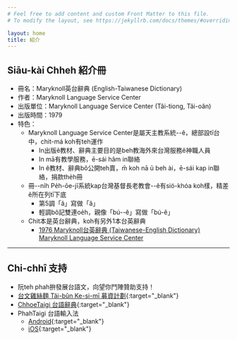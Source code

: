 ```yaml
---
# Feel free to add content and custom Front Matter to this file.
# To modify the layout, see https://jekyllrb.com/docs/themes/#overriding-theme-defaults

layout: home
title: 紹介
---
```


## Siāu-kài Chheh 紹介冊
- 冊名：Maryknoll英台辭典 (English-Taiwanese Dictionary)
- 作者：Maryknoll Language Service Center
- 出版單位：Maryknoll Language Service Center (Tâi-tiong, Tâi-oân)
- 出版時間：1979
- 特色：
  - Maryknoll Language Service Center是屬天主教系統--ê，總部設tī台中，chit-má koh有teh運作
    - In出版ê教材、辭典主要目的是beh教海外來台灣服務ê神職人員
    - In mā有教學服務，ē-sái hâm in聯絡
    - In ê教材、辭典bô公開teh賣，m̄ koh nā ū beh ài，ē-sái kap in聯絡，捐款the̍h冊
  - 冊--ni̍h Pe̍h-ōe-jī系統kap台灣基督長老教會--ê有sió-khóa koh樣，精差ê所在列tī下底
    - 第5調「â」寫做「ă」
    - 輕調bô記雙連oe̍h，親像「bú--ê」寫做「bú-ĕ」
  - Chit本是英台辭典，koh有另外1本台英辭典
    - [1976 Maryknoll台英辭典 (Taiwanese-English Dictionary) Maryknoll Language Service Center](https://thak.taigi.info/1976MaryknollTaiengSutian/)

---
## Chi-chhî 支持
- 阮teh phah拚發展台語文，向望你鬥陣贊助支持！
- [台文雞絲麵 Tâi-bûn Ke-si-mī 募資計劃](https://www.zeczec.com/projects/taibun-kesimi){:target="_blank"}
- [ChhoeTaigi 台語辭典](https://chhoe.taigi.info/){:target="_blank"}
- PhahTaigi 台語輸入法
  - [Android](http://bit.ly/PhahTaigi-Android){:target="_blank"}
  - [iOS](http://bit.ly/PhahTaigi-iOS){:target="_blank"}
